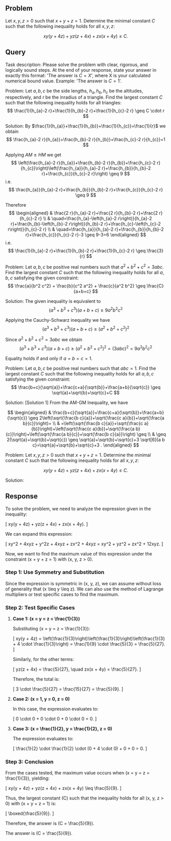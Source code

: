 ## Problem

Let $x, y, z > 0$ such that $x+y+z=1$. Determine the minimal constant $C$ such that the following inequality holds for all $x, y, z$:

$$
x y(y+4 z)+y z(z+4 x)+z x(x+4 y) \leq C.
$$

## Query

Task description: Please solve the problem with clear, rigorous, and logically sound steps. At the end of your response, state your answer in exactly this format: 'The answer is $C=X$', where X is your calculated numerical bound value. Example: 'The answer is $C=1$'.



Problem: Let $a, b, c$ be the side lengths, $h_{a}, h_{b}, h_{c}$ be the altitudes, respectively, and $r$ be the inradius of a triangle. Find the largest constant $C$ such that the following inequality holds for all triangles:
$$
\frac{1}{h_{a}-2 r}+\frac{1}{h_{b}-2 r}+\frac{1}{h_{c}-2 r} \geq C \cdot r
$$

Solution: By $\frac{1}{h_{a}}+\frac{1}{h_{b}}+\frac{1}{h_{c}}=\frac{1}{r}$ we obtain
$$
\frac{h_{a}-2 r}{h_{a}}+\frac{h_{b}-2 r}{h_{b}}+\frac{h_{c}-2 r}{h_{c}}=1
$$

Applying $A M \geq H M$ we get
$$
\left(\frac{h_{a}-2 r}{h_{a}}+\frac{h_{b}-2 r}{h_{b}}+\frac{h_{c}-2 r}{h_{c}}\right)\left(\frac{h_{a}}{h_{a}-2 r}+\frac{h_{b}}{h_{b}-2 r}+\frac{h_{c}}{h_{c}-2 r}\right) \geq 9
$$
i.e.
$$
\frac{h_{a}}{h_{a}-2 r}+\frac{h_{b}}{h_{b}-2 r}+\frac{h_{c}}{h_{c}-2 r} \geq 9
$$

Therefore
$$
\begin{aligned}
& \frac{2 r}{h_{a}-2 r}+\frac{2 r}{h_{b}-2 r}+\frac{2 r}{h_{c}-2 r} \\
& \quad=\frac{h_{a}-\left(h_{a}-2 r\right)}{h_{a}-2 r}+\frac{h_{b}-\left(h_{b}-2 r\right)}{h_{b}-2 r}+\frac{h_{c}-\left(h_{c}-2 r\right)}{h_{c}-2 r} \\
& \quad=\frac{h_{a}}{h_{a}-2 r}+\frac{h_{b}}{h_{b}-2 r}+\frac{h_{c}}{h_{c}-2 r}-3 \geq 9-3=6
\end{aligned}
$$
i.e.
$$
\frac{1}{h_{a}-2 r}+\frac{1}{h_{b}-2 r}+\frac{1}{h_{c}-2 r} \geq \frac{3}{r}
$$



Problem: Let $a, b, c$ be positive real numbers such that $a^2 + b^2 + c^2 = 3abc$. Find the largest constant $C$ such that the following inequality holds for all $a, b, c$ satisfying the given constraint:
$$
\frac{a}{b^2 c^2} + \frac{b}{c^2 a^2} + \frac{c}{a^2 b^2} \geq \frac{C}{a+b+c}
$$

Solution: The given inequality is equivalent to
$$
\left(a^{3}+b^{3}+c^{3}\right)(a+b+c) \geq 9 a^{2} b^{2} c^{2}
$$

Applying the Cauchy-Schwarz inequality we have
$$
\left(a^{3}+b^{3}+c^{3}\right)(a+b+c) \geq\left(a^{2}+b^{2}+c^{2}\right)^{2}
$$

Since $a^{2}+b^{2}+c^{2}=3 a b c$ we obtain
$$
\left(a^{3}+b^{3}+c^{3}\right)(a+b+c) \geq\left(a^{2}+b^{2}+c^{2}\right)^{2}=(3 a b c)^{2}=9 a^{2} b^{2} c^{2}
$$

Equality holds if and only if $a=b=c=1$.



Problem: Let $a, b, c$ be positive real numbers such that $a b c = 1$. Find the largest constant $C$ such that the following inequality holds for all $a, b, c$ satisfying the given constraint:
$$
\frac{b+c}{\sqrt{a}}+\frac{c+a}{\sqrt{b}}+\frac{a+b}{\sqrt{c}} \geq \sqrt{a}+\sqrt{b}+\sqrt{c}+C
$$

Solution: [Solution 1]
From the AM-GM Inequality, we have

$$
\begin{aligned}
& \frac{b+c}{\sqrt{a}}+\frac{c+a}{\sqrt{b}}+\frac{a+b}{\sqrt{c}} \geq 2\left(\sqrt{\frac{b c}{a}}+\sqrt{\frac{c a}{b}}+\sqrt{\frac{a b}{c}}\right)= \\
& =\left(\sqrt{\frac{b c}{a}}+\sqrt{\frac{c a}{b}}\right)+\left(\sqrt{\frac{c a}{b}}+\sqrt{\frac{a b}{c}}\right)+\left(\sqrt{\frac{a b}{c}}+\sqrt{\frac{b c}{a}}\right) \geq \\
& \geq 2(\sqrt{a}+\sqrt{b}+\sqrt{c}) \geq \sqrt{a}+\sqrt{b}+\sqrt{c}+3 \sqrt[6]{a b c}=\sqrt{a}+\sqrt{b}+\sqrt{c}+3 .
\end{aligned}
$$

Problem: Let $x, y, z > 0$ such that $x+y+z=1$. Determine the minimal constant $C$ such that the following inequality holds for all $x, y, z$:

$$
x y(y+4 z)+y z(z+4 x)+z x(x+4 y) \leq C.
$$

Solution:

## Response

To solve the problem, we need to analyze the expression given in the inequality:

\[
xy(y + 4z) + yz(z + 4x) + zx(x + 4y).
\]

We can expand this expression:

\[
xy^2 + 4xyz + y^2z + 4xyz + zx^2 + 4xyz = xy^2 + yz^2 + zx^2 + 12xyz.
\]

Now, we want to find the maximum value of this expression under the constraint \(x + y + z = 1\) with \(x, y, z > 0\).

### Step 1: Use Symmetry and Substitution

Since the expression is symmetric in \(x, y, z\), we can assume without loss of generality that \(x \leq y \leq z\). We can also use the method of Lagrange multipliers or test specific cases to find the maximum.

### Step 2: Test Specific Cases

1. **Case 1: \(x = y = z = \frac{1}{3}\)**

   Substituting \(x = y = z = \frac{1}{3}\):

   \[
   xy(y + 4z) = \left(\frac{1}{3}\right)\left(\frac{1}{3}\right)\left(\frac{1}{3} + 4 \cdot \frac{1}{3}\right) = \frac{1}{9} \cdot \frac{5}{3} = \frac{5}{27}.
   \]

   Similarly, for the other terms:

   \[
   yz(z + 4x) = \frac{5}{27}, \quad zx(x + 4y) = \frac{5}{27}.
   \]

   Therefore, the total is:

   \[
   3 \cdot \frac{5}{27} = \frac{15}{27} = \frac{5}{9}.
   \]

2. **Case 2: \(x = 1, y = 0, z = 0\)**

   In this case, the expression evaluates to:

   \[
   0 \cdot 0 + 0 \cdot 0 + 0 \cdot 0 = 0.
   \]

3. **Case 3: \(x = \frac{1}{2}, y = \frac{1}{2}, z = 0\)**

   The expression evaluates to:

   \[
   \frac{1}{2} \cdot \frac{1}{2} \cdot (0 + 4 \cdot 0) + 0 + 0 = 0.
   \]

### Step 3: Conclusion

From the cases tested, the maximum value occurs when \(x = y = z = \frac{1}{3}\), yielding:

\[
xy(y + 4z) + yz(z + 4x) + zx(x + 4y) \leq \frac{5}{9}.
\]

Thus, the largest constant \(C\) such that the inequality holds for all \(x, y, z > 0\) with \(x + y + z = 1\) is:

\[
\boxed{\frac{5}{9}}.
\]

Therefore, the answer is \(C = \frac{5}{9}\). 

The answer is \(C = \frac{5}{9}\).